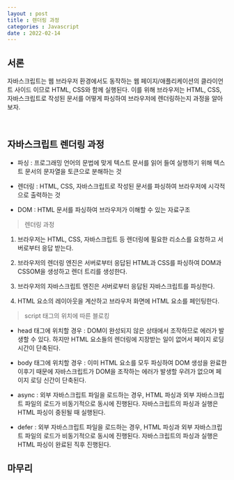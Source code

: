```yaml
---
layout : post
title : 렌더링 과정
categories : Javascript
date : 2022-02-14
---
```

## 서론

자바스크립트는 웹 브라우저 환경에서도 동작하는 웹 페이지/애플리케이션의 클라이언트 사이드 이므로 HTML, CSS와 함께 실행된다. 이를 위해 브라우저는 HTML, CSS, 자바스크립트로 작성된 문서를 어떻게 파싱하여 브라우저에 렌더링하는지 과정을 알아보자.

<br>

## 자바스크립트 렌더링 과정

* 파싱 : 프로그래밍 언어의 문법에 맞게 텍스트 문서를 읽어 들여 실행하기 위해 텍스트 문서의 문자열을 토큰으로 분해하는 것 <br>

* 렌더링 : HTML, CSS, 자바스크립트로 작성된 문서를 파싱하여 브라우저에 시각적으로 출력하는 것 <br>

* DOM : HTML 문서를 파싱하여 브라우저가 이해할 수 있는 자료구조

> 렌더링 과정

1. 브라우저는 HTML, CSS, 자바스크립트 등 렌더링에 필요한 리소스를 요청하고 서버로부터 응답 받는다.<br>

2. 브라우저의 렌더링 엔진은 서버로부터 응답된 HTML과 CSS를 파싱하여 DOM과 CSSOM을 생성하고 렌더 트리를 생성한다.<br>

3. 브라우저의 자바스크립트 엔진은 서버로부터 응답된 자바스크립트를 파싱한다.<br>

4. HTML 요소의 레이아웃을 계산하고 브라우저 화면에 HTML 요소를 페인팅한다.<br>

> script 태그의 위치에 따른 블로킹

* head 태그에 위치할 경우 : DOM이 완성되지 않은 상태에서 조작하므로 에러가 발생할 수 있다. 하지만 HTML 요소들의 렌더링에 지장받는 일이 없어서 페이지 로딩 시간이 단축된다. <br>

* body 태그에 위치할 경우 : 이미 HTML 요소를 모두 파싱하여 DOM 생성을 완료한 이후기 때문에 자바스크립트가 DOM을 조작하는 에러가 발생할 우려가 없으며 페이지 로딩 신간이 단축된다. <br>

* async : 외부 자바스크립트 파일을 로드하는 경우, HTML 파싱과 외부 자바스크립트 파일의 로드가 비동기적으로 동시에 진행된다. 자바스크립트의 파싱과 실행은 HTML 파싱이 중된될 때 실행된다. <br>

* defer : 외부 자바스크립트 파일을 로드하는 경우, HTML 파싱과 외부 자바스크립트 파일의 로드가 비동기적으로 동시에 진행된다. 자바스크립트의 파싱과 실행은  HTML 파싱이 완료된 직후 진행된다. <br>

## 마무리

